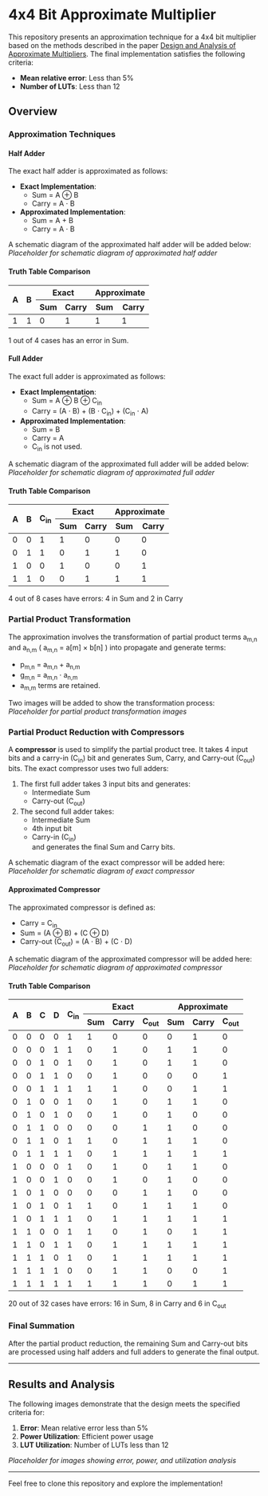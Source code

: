 # 4x4 Bit Approximate Multiplier

This repository presents an approximation technique for a 4x4 bit multiplier based on the methods described in the paper [Design and Analysis of Approximate Multipliers](https://www.researchgate.net/publication/368293010). The final implementation satisfies the following criteria:
- **Mean relative error**: Less than 5%
- **Number of LUTs**: Less than 12

## Overview

### Approximation Techniques
#### Half Adder
The exact half adder is approximated as follows:
- **Exact Implementation**:
  - Sum = A $\oplus$ B 
  - Carry = A $\cdot$ B
- **Approximated Implementation**:
  - Sum = A $+$ B
  - Carry = A $\cdot$ B

A schematic diagram of the approximated half adder will be added below:  
*Placeholder for schematic diagram of approximated half adder*

#### Truth Table Comparison

<table>
  <thead>
    <tr>
      <th rowspan="2">A</th>
      <th rowspan="2">B</th>
      <th colspan="2">Exact</th>
      <th colspan="2">Approximate</th>
    </tr>
    <tr>
      <th>Sum</th>
      <th>Carry</th>
      <th>Sum</th>
      <th>Carry</th>
    </tr>
  </thead>
  <tbody>
    <tr>
      <td>1</td>
      <td>1</td>
      <td>0</td>
      <td>1</td>
      <td>1</td>
      <td>1</td>
    </tr>
  </tbody>
</table>

1 out of 4 cases has an error in Sum.

#### Full Adder
The exact full adder is approximated as follows:
- **Exact Implementation**:
  - Sum = A $\oplus$ B $\oplus$ C<sub>in</sub>
  - Carry = (A $\cdot$ B) $+$ (B $\cdot$ C<sub>in</sub>) $+$ (C<sub>in</sub> $\cdot$ A)
- **Approximated Implementation**:
  - Sum = B  
  - Carry = A 
  - C<sub>in</sub> is not used.

A schematic diagram of the approximated full adder will be added below:  
*Placeholder for schematic diagram of approximated full adder*

#### Truth Table Comparison

<table>
  <thead>
    <tr>
      <th rowspan="2">A</th>
      <th rowspan="2">B</th>
      <th rowspan="2">C<sub>in</sub></th>
      <th colspan="2">Exact</th>
      <th colspan="2">Approximate</th>
    </tr>
    <tr>
      <th>Sum</th>
      <th>Carry</th>
      <th>Sum</th>
      <th>Carry</th>
    </tr>
  </thead>
  <tbody>
    <tr>
      <td>0</td>
      <td>0</td>
      <td>1</td>
      <td>1</td>
      <td>0</td>
      <td>0</td>
      <td>0</td>
    </tr>
    <tr>
      <td>0</td>
      <td>1</td>
      <td>1</td>
      <td>0</td>
      <td>1</td>
      <td>1</td>
      <td>0</td>
    </tr>
    <tr>
      <td>1</td>
      <td>0</td>
      <td>0</td>
      <td>1</td>
      <td>0</td>
      <td>0</td>
      <td>1</td>
    </tr>
    <tr>
      <td>1</td>
      <td>1</td>
      <td>0</td>
      <td>0</td>
      <td>1</td>
      <td>1</td>
      <td>1</td>
    </tr>
  </tbody>
</table>

4 out of 8 cases have errors: 4 in Sum and 2 in Carry

### Partial Product Transformation
The approximation involves the transformation of partial product terms a<sub>m,n</sub> and a<sub>n,m</sub> ( a<sub>m,n</sub> = a[m] $\times$ b[n] ) into propagate and generate terms:
- p<sub>m,n</sub> = a<sub>m,n</sub> $+$ a<sub>n,m</sub>
- g<sub>m,n</sub> = a<sub>m,n</sub> $\cdot$ a<sub>n,m</sub>
- a<sub>m,m</sub> terms are retained.

Two images will be added to show the transformation process:  
*Placeholder for partial product transformation images*

### Partial Product Reduction with Compressors
A **compressor** is used to simplify the partial product tree. It takes 4 input bits and a carry-in (C<sub>in</sub>) bit and generates Sum, Carry, and Carry-out (C<sub>out</sub>) bits. The exact compressor uses two full adders:
1. The first full adder takes 3 input bits and generates:
   - Intermediate Sum
   - Carry-out (C<sub>out</sub>)
2. The second full adder takes:
   - Intermediate Sum
   - 4th input bit
   - Carry-in (C<sub>in</sub>)  
   and generates the final Sum and Carry bits.

A schematic diagram of the exact compressor will be added here:  
*Placeholder for schematic diagram of exact compressor*

#### Approximated Compressor
The approximated compressor is defined as:
- Carry = C<sub>in</sub>
- Sum = (A $\oplus$ B) $+$ (C $\oplus$ D)
- Carry-out (C<sub>out</sub>) = (A $\cdot$ B) $+$ (C $\cdot$ D)

A schematic diagram of the approximated compressor will be added here:  
*Placeholder for schematic diagram of approximated compressor*

#### Truth Table Comparison

<table>
  <thead>
    <tr>
      <th rowspan="2">A</th>
      <th rowspan="2">B</th>
      <th rowspan="2">C</th>
      <th rowspan="2">D</th>
      <th rowspan="2">C<sub>in</sub></th>
      <th colspan="3">Exact</th>
      <th colspan="3">Approximate</th>
    </tr>
    <tr>
      <th>Sum</th>
      <th>Carry</th>
      <th>C<sub>out</sub></th>
      <th>Sum</th>
      <th>Carry</th>      
      <th>C<sub>out</sub></th>
    </tr>
  </thead>
  <tbody>
    <tr>
      <td>0</td><td>0</td><td>0</td><td>0</td><td>1</td>
      <td>1</td><td>0</td><td>0</td>
      <td>0</td><td>1</td><td>0</td>
    </tr>
    <tr>
      <td>0</td><td>0</td><td>0</td><td>1</td><td>1</td>
      <td>0</td><td>1</td><td>0</td>
      <td>1</td><td>1</td><td>0</td>
    </tr>
    <tr>
      <td>0</td><td>0</td><td>1</td><td>0</td><td>1</td>
      <td>0</td><td>1</td><td>0</td>
      <td>1</td><td>1</td><td>0</td>
    </tr>
    <tr>
      <td>0</td><td>0</td><td>1</td><td>1</td><td>0</td>
      <td>0</td><td>1</td><td>0</td>
      <td>0</td><td>0</td><td>1</td>
    </tr>
    <tr>
      <td>0</td><td>0</td><td>1</td><td>1</td><td>1</td>
      <td>1</td><td>1</td><td>0</td>
      <td>0</td><td>1</td><td>1</td>
    </tr>
    <tr>
      <td>0</td><td>1</td><td>0</td><td>0</td><td>1</td>
      <td>0</td><td>1</td><td>0</td>
      <td>1</td><td>1</td><td>0</td>
    </tr>
    <tr>
      <td>0</td><td>1</td><td>0</td><td>1</td><td>0</td>
      <td>0</td><td>1</td><td>0</td>
      <td>1</td><td>0</td><td>0</td>
    </tr>
    <tr>
      <td>0</td><td>1</td><td>1</td><td>0</td><td>0</td>
      <td>0</td><td>0</td><td>1</td>
      <td>1</td><td>0</td><td>0</td>
    </tr>
    <tr>
      <td>0</td><td>1</td><td>1</td><td>0</td><td>1</td>
      <td>1</td><td>0</td><td>1</td>
      <td>1</td><td>1</td><td>0</td>
    </tr>
    <tr>
      <td>0</td><td>1</td><td>1</td><td>1</td><td>1</td>
      <td>0</td><td>1</td><td>1</td>
      <td>1</td><td>1</td><td>1</td>
    </tr>
    <tr>
      <td>1</td><td>0</td><td>0</td><td>0</td><td>1</td>
      <td>0</td><td>1</td><td>0</td>
      <td>1</td><td>1</td><td>0</td>
    </tr>
    <tr>
      <td>1</td><td>0</td><td>0</td><td>1</td><td>0</td>
      <td>0</td><td>1</td><td>0</td>
      <td>1</td><td>0</td><td>0</td>
    </tr>
    <tr>
      <td>1</td><td>0</td><td>1</td><td>0</td><td>0</td>
      <td>0</td><td>0</td><td>1</td>
      <td>1</td><td>0</td><td>0</td>
    </tr>
    <tr>
      <td>1</td><td>0</td><td>1</td><td>0</td><td>1</td>
      <td>1</td><td>0</td><td>1</td>
      <td>1</td><td>1</td><td>0</td>
    </tr>
    <tr>
      <td>1</td><td>0</td><td>1</td><td>1</td><td>1</td>
      <td>0</td><td>1</td><td>1</td>
      <td>1</td><td>1</td><td>1</td>
    </tr>
    <tr>
      <td>1</td><td>1</td><td>0</td><td>0</td><td>1</td>
      <td>1</td><td>0</td><td>1</td>
      <td>0</td><td>1</td><td>1</td>
    </tr>
    <tr>
      <td>1</td><td>1</td><td>0</td><td>1</td><td>1</td>
      <td>0</td><td>1</td><td>1</td>
      <td>1</td><td>1</td><td>1</td>
    </tr>
    <tr>
      <td>1</td><td>1</td><td>1</td><td>0</td><td>1</td>
      <td>0</td><td>1</td><td>1</td>
      <td>1</td><td>1</td><td>1</td>
    </tr>
    <tr>
      <td>1</td><td>1</td><td>1</td><td>1</td><td>0</td>
      <td>0</td><td>1</td><td>1</td>
      <td>0</td><td>0</td><td>1</td>
    </tr>
    <tr>
      <td>1</td><td>1</td><td>1</td><td>1</td><td>1</td>
      <td>1</td><td>1</td><td>1</td>
      <td>0</td><td>1</td><td>1</td>
    </tr>
  </tbody>
</table>

20 out of 32 cases have errors: 16 in Sum, 8 in Carry and 6 in C<sub>out</sub>

### Final Summation
After the partial product reduction, the remaining Sum and Carry-out bits are processed using half adders and full adders to generate the final output.

---

## Results and Analysis
The following images demonstrate that the design meets the specified criteria for:
1. **Error**: Mean relative error less than 5%
2. **Power Utilization**: Efficient power usage
3. **LUT Utilization**: Number of LUTs less than 12

*Placeholder for images showing error, power, and utilization analysis*

---

Feel free to clone this repository and explore the implementation!
